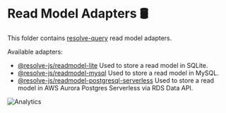 # **Read Model Adapters** 🛢

This folder contains [resolve-query](../../core/resolve-query) read model adapters.

Available adapters:

- [@resolve-js/readmodel-lite](readmodel-lite)
  Used to store a read model in SQLite.
- [@resolve-js/readmodel-mysql](readmodel-mysql)
  Used to store a read model in MySQL.
- [@resolve-js/readmodel-postgresql-serverless](readmodel-postgresql-serverless)
  Used to store a read model in AWS Aurora Postgres Serverless via RDS Data API.

![Analytics](https://ga-beacon.appspot.com/UA-118635726-1/packages-readmodel-adapters-readme?pixel)
